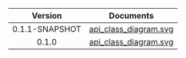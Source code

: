 | Version | Documents |
|:---:|---|
| 0.1.1-SNAPSHOT |[api_class_diagram.svg](0.1.1-SNAPSHOT/api_class_diagram.svg)<br/>|
| 0.1.0 |[api_class_diagram.svg](0.1.0/api_class_diagram.svg)<br/>|
